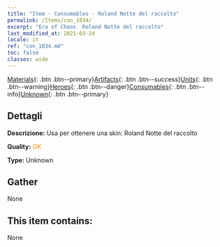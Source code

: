```yaml
---
title: "Item - Consumables - Roland Notte del raccolto"
permalink: /Items/con_1034/
excerpt: "Era of Chaos  Roland Notte del raccolto"
last_modified_at: 2021-03-24
locale: it
ref: "con_1034.md"
toc: false
classes: wide
---
```

 [Materials](/it/Items/){: .btn .btn--primary}[Artifacts](/it/Items/Artifacts/){: .btn .btn--success}[Units](/it/Items/Units/){: .btn .btn--warning}[Heroes](/it/Items/Heroes/){: .btn .btn--danger}[Consumables](/it/Items/Consumables/){: .btn .btn--info}[Unknown](/it/Items/Unknown/){: .btn .btn--primary}

## Dettagli
 **Descrizione:** Usa per ottenere una skin: Roland Notte del raccolto

 **Quality:** <span style="color: #FF8C00">OK</span>

 **Type:** Unknown

## Gather

  None

## This item contains:

  None

